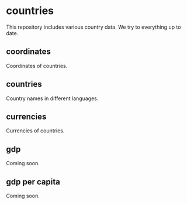 # countries

This repository includes various country data. We try to everything up to date.

## coordinates

Coordinates of countries.

## countries

Country names in different languages.

## currencies

Currencies of countries.

## gdp 

Coming soon.

## gdp per capita

Coming soon.

